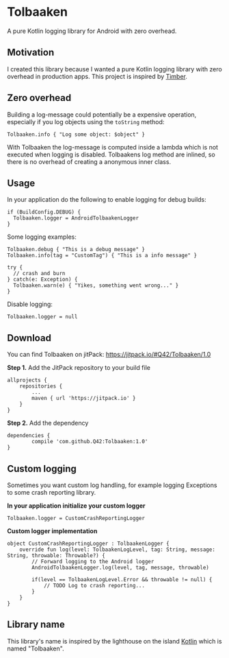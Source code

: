 # Tolbaaken
A pure Kotlin logging library for Android with zero overhead.

## Motivation
I created this library because I wanted a pure Kotlin logging library with zero overhead in production apps. This project is inspired by [Timber](https://github.com/JakeWharton/timber). 

## Zero overhead
Building a log-message could potentially be a expensive operation, especially if you log objects using the `toString` method:

    Tolbaaken.info { "Log some object: $object" }
    
With Tolbaaken the log-message is computed inside a lambda which is not executed when logging is disabled. Tolbaakens log method are inlined, so there is no overhead of creating a anonymous inner class.

## Usage
In your application do the following to enable logging for debug builds:

    if (BuildConfig.DEBUG) {
      Tolbaaken.logger = AndroidTolbaakenLogger
    }
    
Some logging examples:

    Tolbaaken.debug { "This is a debug message" }
    Tolbaaken.info(tag = "CustomTag") { "This is a info message" }
    
    try {
      // crash and burn
    } catch(e: Exception) {
      Tolbaaken.warn(e) { "Yikes, something went wrong..." }
    }

Disable logging:

    Tolbaaken.logger = null
    
## Download

You can find Tolbaaken on jitPack: https://jitpack.io/#Q42/Tolbaaken/1.0

**Step 1.** Add the JitPack repository to your build file

    allprojects {
        repositories {
            ...
            maven { url 'https://jitpack.io' }
        }
    }
    
**Step 2.** Add the dependency

    dependencies {
	        compile 'com.github.Q42:Tolbaaken:1.0'
	}
	
## Custom logging
Sometimes you want custom log handling, for example logging Exceptions to some crash reporting library.
 
**In your application initialize your custom logger**

    Tolbaaken.logger = CustomCrashReportingLogger

**Custom logger implementation**

    object CustomCrashReportingLogger : TolbaakenLogger {
        override fun log(level: TolbaakenLogLevel, tag: String, message: String, throwable: Throwable?) {
            // Forward logging to the Android logger
            AndroidTolbaakenLogger.log(level, tag, message, throwable)
    
            if(level == TolbaakenLogLevel.Error && throwable != null) {
                // TODO Log to crash reporting...
            }
        }
    }
    
## Library name
This library's name is inspired by the lighthouse on the island [Kotlin](https://www.wikiwand.com/en/Kotlin_Island) which is named "Tolbaaken". 